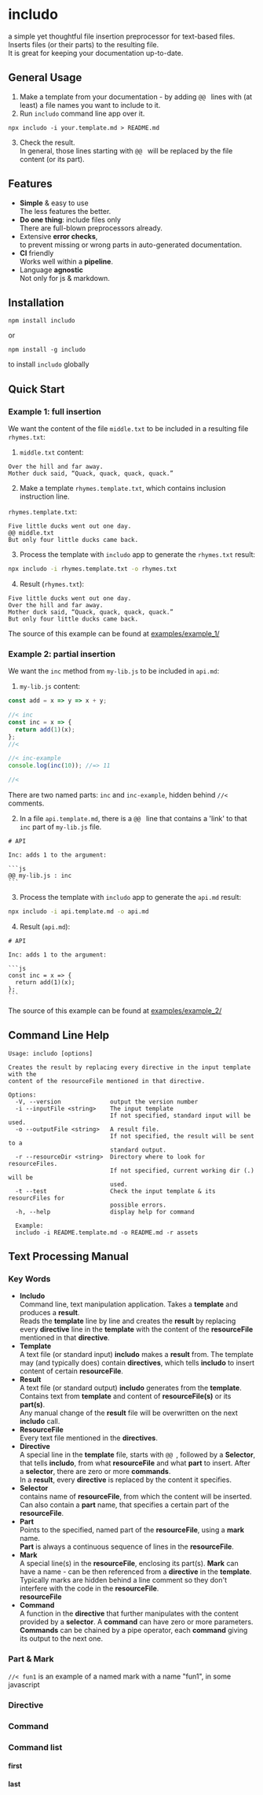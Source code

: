 <!--- Comments are Fun --->

# includo

a simple yet thoughtful file insertion preprocessor for text-based files. Inserts files (or their parts) to the resulting file.  
It is great for keeping your documentation up-to-date.

## General Usage

1. Make a template from your documentation - by adding `@@ ` lines with (at least) a file names you want to include to it.
2. Run `includo` command line app over it.

```
npx includo -i your.template.md > README.md
```

3. Check the result.  
   In general, those lines starting with `@@ ` will be replaced by the file content (or its part).

## Features

- **Simple** & easy to use  
  The less features the better.
- **Do one thing**: include files only  
  There are full-blown preprocessors already.
- Extensive **error checks**,  
   to prevent missing or wrong parts in auto-generated documentation.
- **CI** friendly  
  Works well within a **pipeline**.
- Language **agnostic**  
  Not only for js & markdown.

## Installation

```
npm install includo
```

or

```
npm install -g includo
```

to install `includo` globally

## Quick Start

### Example 1: full insertion

We want the content of the file `middle.txt` to be included in a resulting file `rhymes.txt`:

1. `middle.txt` content:

```
Over the hill and far away.
Mother duck said, “Quack, quack, quack, quack.”
```

2. Make a template `rhymes.template.txt`, which contains inclusion instruction line.

`rhymes.template.txt`:

```
Five little ducks went out one day.
@@ middle.txt
But only four little ducks came back.
```

3. Process the template with `includo` app to generate the `rhymes.txt` result:

```sh
npx includo -i rhymes.template.txt -o rhymes.txt
```

4. Result (`rhymes.txt`):

```
Five little ducks went out one day.
Over the hill and far away.
Mother duck said, “Quack, quack, quack, quack.”
But only four little ducks came back.
```

The source of this example can be found at [examples/example_1/](examples/example_1/)

### Example 2: partial insertion

We want the `inc` method from `my-lib.js` to be included in `api.md`:

1. `my-lib.js` content:

```js
const add = x => y => x + y;

//< inc
const inc = x => {
  return add(1)(x);
};
//<

//< inc-example
console.log(inc(10)); //=> 11

//<

```

There are two named parts: `inc` and `inc-example`, hidden behind `//<` comments.

2. In a file `api.template.md`, there is a `@@ ` line that contains a 'link' to that `inc` part of `my-lib.js` file.

<!-- prettier-ignore -->
~~~
# API

Inc: adds 1 to the argument:

```js
@@ my-lib.js : inc
```

~~~

3. Process the template with `includo` app to generate the `api.md` result:

```sh
npx includo -i api.template.md -o api.md
```

4. Result (`api.md`):

<!-- prettier-ignore -->
~~~
# API

Inc: adds 1 to the argument:

```js
const inc = x => {
  return add(1)(x);
};
```

~~~

The source of this example can be found at [examples/example_2/](examples/example_2/)

## Command Line Help

```
Usage: includo [options]

Creates the result by replacing every directive in the input template with the
content of the resourceFile mentioned in that directive.

Options:
  -V, --version              output the version number
  -i --inputFile <string>    The input template
                             If not specified, standard input will be used.
  -o --outputFile <string>   A result file.
                             If not specified, the result will be sent to a
                             standard output.
  -r --resourceDir <string>  Directory where to look for resourceFiles.
                             If not specified, current working dir (.) will be
                             used.
  -t --test                  Check the input template & its resourcFiles for
                             possible errors.
  -h, --help                 display help for command

  Example: 
  includo -i README.template.md -o README.md -r assets

```

## Text Processing Manual

### Key Words

- **Includo**  
  Command line, text manipulation application. Takes a **template** and produces a **result**.  
  Reads the **template** line by line and creates the **result** by replacing every **directive** line in the **template** with the content of the **resourceFile** mentioned in that **directive**.
- **Template**  
  A text file (or standard input) **includo** makes a **result** from. The template may (and typically does) contain **directives**, which tells **includo** to insert content of certain **resourceFile**.
- **Result**  
  A text file (or standard output) **includo** generates from the **template**. Contains text from **template** and content of **resourceFile(s)** or its **part(s)**.  
  Any manual change of the **result** file will be overwritten on the next **includo** call.
- **ResourceFile**  
  Every text file mentioned in the **directives**.
- **Directive**  
  A special line in the **template** file, starts with `@@ `, followed by a **Selector**, that tells **includo**, from what **resourceFile** and what **part** to insert. After a **selector**, there are zero or more **commands**.  
  In a **result**, every **directive** is replaced by the content it specifies.
- **Selector**  
  contains name of **resourceFile**, from which the content will be inserted. Can also contain a **part** name, that specifies a certain part of the **resourceFile**.
- **Part**  
  Points to the specified, named part of the **resourceFile**, using a **mark** name.  
  **Part** is always a continuous sequence of lines in the **resourceFile**.
- **Mark**  
  A special line(s) in the **resourceFile**, enclosing its part(s). **Mark** can have a name - can be then referenced from a **directive** in the **template**.  
  Typically marks are hidden behind a line comment so they don't interfere with the code in the **resourceFile**.  
  **resourceFile**
- **Command**  
  A function in the **directive** that further manipulates with the content provided by a **selector**. A **command** can have zero or more parameters.  
  **Commands** can be chained by a pipe operator, each **command** giving its output to the next one.

### Part & Mark

`//< fun1` is an example of a named mark with a name "fun1", in some javascript

### Directive

### Command

### Command list

#### first

#### last
